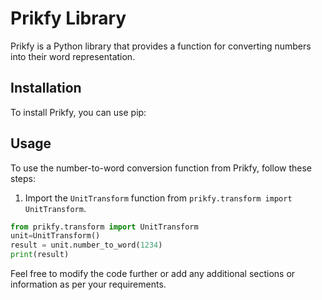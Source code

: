 # Prikfy Library

Prikfy is a Python library that provides a function for converting numbers into their word representation.

## Installation

To install Prikfy, you can use pip:


## Usage

To use the number-to-word conversion function from Prikfy, follow these steps:

1. Import the `UnitTransform` function from `prikfy.transform import UnitTransform`.

```python
from prikfy.transform import UnitTransform
unit=UnitTransform()
result = unit.number_to_word(1234)
print(result)
```



Feel free to modify the code further or add any additional sections or information as per your requirements.
